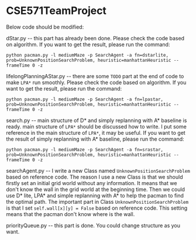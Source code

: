 # CSE571TeamProject


Below code should be modified:

dStar.py -- this part has already been done. Please check the code based on algorithm. If you want to get the result, please run the command: 

`python pacman.py -l mediumMaze -p SearchAgent -a fn=dstarlite, prob=UnknownPositionSearchProblem, heuristic=manhattanHeuristic --frameTime 0 -z`

lifelongPlanningAStar.py -- there are some `TODO` part at the end of code to make `LPA*` run smoothly. Please check the code based on algorithm. If you want to get the result, please run the command:  

`python pacman.py -l mediumMaze -p SearchAgent -a fn=lpastar, prob=UnknownPositionSearchProblem, heuristic=manhattanHeuristic --frameTime 0 -z`

search.py -- main structure of D* and simply replanning with A* baseline is ready. main structure of `LPA*` should be discussed how to write. I put some reference in the main structure of `LPA*`, it may be useful. If you want to get the result of simply replanning with A* baseline, please run the command: 

`python pacman.py -l mediumMaze -p SearchAgent -a fn=srastar, prob=UnknownPositionSearchProblem, heuristic=manhattanHeuristic --frameTime 0 -z`

searchAgent.py -- I write a new Class named `UnknownPositionSearchProblem` based on reference code. The reason I use a new Class is that we should firstly set an initial grid world without any information. It means that we don't know the wall in the grid world at the beginning time. Then we could use D* lite, LPA* and simple replanning with A* to help the pacman to find the optimal path. The important part in Class `UnknownPositionSearchProblem` is that I set `self.wall[x][y] = False` based on reference code. This setting means that the pacman don't know where is the wall.

priorityQueue.py -- this part is done. You could change structure as you want.
